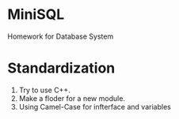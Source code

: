 # MiniSQL
Homework for Database System
# Standardization
1. Try to use C++.
1. Make a floder for a new module.
1. Using Camel-Case for infterface and variables
